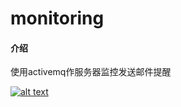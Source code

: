 # monitoring

#### 介绍
使用activemq作服务器监控发送邮件提醒

[![alt text](https://image.hyaroma.com/20190507135653_588.png "案例")](https://image.hyaroma.com/20190507135653_588.png)


